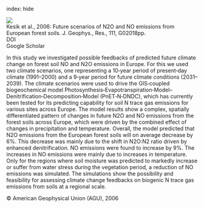 index: hide

<div class="Citation">
    <div class="Citation-thumb CitationThumb-linked"  data-href="https://doi.org/10.1029/2005jg000115">
      <img src="https://static.claimspace.cloud/climate-study-static/refs/thumbs/11/Kesik_et_al_2006-thumb.png" />
    </div>

  <div class="Citation-body">
    <div class="Citation-text">Kesik et al., 2006: Future scenarios of N2O and NO emissions from European forest soils. <span class="Article-journal">J. Geophys., Res., </span><span class="Article-volume">111, </span>G02018pp.</div>
    <div class="Citation-links">
      <div class="CitationLink" data-href="https://doi.org/10.1029/2005jg000115">
        <div class="CitationLink-icon CitationLink-Doi"></div>
        <div class="CitationLink-text">DOI</div>
      </div>
      <div class="CitationLink" data-href="https://scholar.google.com/scholar?q=10.1029/2005jg000115">
        <div class="CitationLink-icon CitationLink-Scholar"></div>
        <div class="CitationLink-text">Google Scholar</div>
      </div>
    </div>
  </div>
</div>

In this study we investigated possible feedbacks of predicted future climate change on forest soil NO and N2O emissions in Europe. For this we used two climate scenarios, one representing a 10‐year period of present‐day climate (1991–2000) and a 9‐year period for future climate conditions (2031–2039). The climate scenarios were used to drive the GIS‐coupled biogeochemical model Photosynthesis‐Evapotranspiration‐Model–Denitrification‐Decomposition‐Model (PnET‐N‐DNDC), which has currently been tested for its predicting capability for soil N trace gas emissions for various sites across Europe. The model results show a complex, spatially differentiated pattern of changes in future N2O and NO emissions from the forest soils across Europe, which were driven by the combined effect of changes in precipitation and temperature. Overall, the model predicted that N2O emissions from the European forest soils will on average decrease by 6%. This decrease was mainly due to the shift in N2O:N2 ratio driven by enhanced denitrification. NO emissions were found to increase by 9%. The increases in NO emissions were mainly due to increases in temperature. Only for the regions where soil moisture was predicted to markedly increase or suffer from water stress during the vegetation period, a reduction of NO emissions was simulated. The simulations show the possibility and feasibility for assessing climate change feedbacks on biogenic N trace gas emissions from soils at a regional scale.

<div class="Citation-copy">
&copy; American Geophysical Union (AGU), 2006
</div>